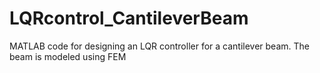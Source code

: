 # LQRcontrol_CantileverBeam
MATLAB code for designing an LQR controller for a cantilever beam. The beam is modeled using FEM
